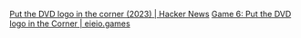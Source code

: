 
[Put the DVD logo in the corner (2023) | Hacker News](https://news.ycombinator.com/item?id=40883277)
[Game 6: Put the DVD logo in the Corner | eieio.games](https://eieio.games/game-diary/game-6-get-the-dvd-logo-into-the-corner/)

